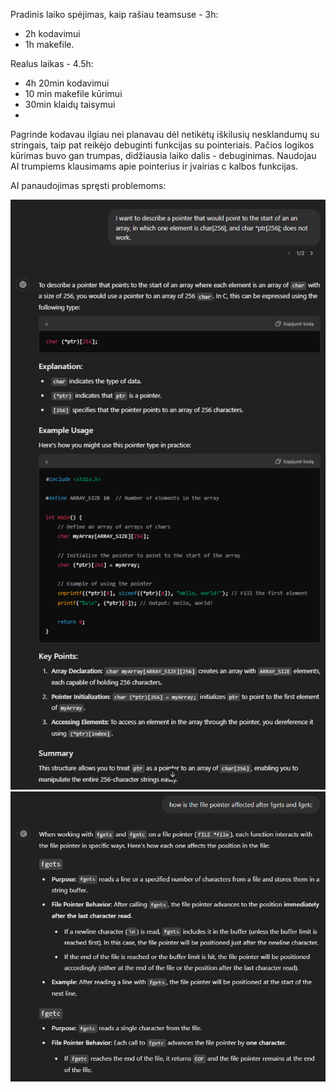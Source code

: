Pradinis laiko spėjimas, kaip rašiau teamsuse - 3h:
- 2h kodavimui
- 1h makefile.
  
Realus laikas - 4.5h: 
- 4h 20min kodavimui
- 10 min makefile kūrimui
- 30min klaidų taisymui
- 
Pagrinde kodavau ilgiau nei planavau dėl netikėtų iškilusių nesklandumų su stringais, taip pat reikėjo debuginti funkcijas su pointeriais. Pačios logikos kūrimas buvo gan trumpas, didžiausia laiko dalis - debuginimas.
Naudojau AI trumpiems klausimams apie pointerius ir įvairias c kalbos funkcijas.

AI panaudojimas spręsti problemoms:

![](/C-projects/PP/uzd3_PP/img1.png)
![](/C-projects/PP/uzd3_PP/img2.png)
